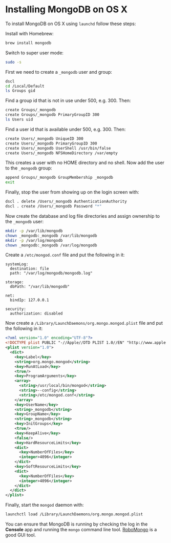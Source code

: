 # Installing MongoDB on OS X

To install MongoDB on OS X using `launchd` follow these steps:

Install with Homebrew:

```bash
brew install mongodb
```

Switch to super user mode:

```bash
sudo -s
```

First we need to create a `_mongodb` user and group:

```bash
dscl
cd /Local/Default
ls Groups gid
```

Find a group id that is not in use under 500, e.g. 300.  Then:

```bash
create Groups/_mongodb
create Groups/_mongodb PrimaryGroupID 300
ls Users uid
```

Find a user id that is available under 500, e.g. 300.  Then:

```bash
create Users/_mongodb UniqueID 300
create Users/_mongodb PrimaryGroupID 300
create Users/_mongodb UserShell /usr/bin/false
create Users/_mongodb NFSHomeDirectory /var/empty
```

This creates a user with no HOME directory and no shell.  Now add the user to the `_mongodb` group:

```bash
append Groups/_mongodb GroupMembership _mongodb
exit
```

Finally, stop the user from showing up on the login screen with:

```bash
dscl . delete /Users/_mongodb AuthenticationAuthority
dscl . create /Users/_mongodb Password "*"
```

Now create the database and log file directories and assign ownership to the `_mongodb` user:

```bash
mkdir -p /var/lib/mongodb
chown _mongodb:_mongodb /var/lib/mongodb
mkdir -p /var/log/mongodb
chown _mongodb:_mongodb /var/log/mongodb
```

Create a `/etc/mongod.conf` file and put the following in it:

```
systemLog:
  destination: file
  path: "/var/log/mongodb/mongodb.log"

storage:
  dbPath: "/var/lib/mongodb"

net:
  bindIp: 127.0.0.1

security:
  authorization: disabled
```

Now create a `/Library/LaunchDaemons/org.mongo.mongod.plist` file and put the following in it:

```xml
<?xml version="1.0" encoding="UTF-8"?>
<!DOCTYPE plist PUBLIC "-//Apple//DTD PLIST 1.0//EN" "http://www.apple.com/DTDs/PropertyList-1.0.dtd">
<plist version="1.0">
  <dict>
    <key>Label</key>
    <string>org.mongo.mongod</string>
    <key>RunAtLoad</key>
    <true/>
    <key>ProgramArguments</key>
    <array>
      <string>/usr/local/bin/mongod</string>
      <string>--config</string>
      <string>/etc/mongod.conf</string>
    </array>
    <key>UserName</key>
    <string>_mongodb</string>
    <key>GroupName</key>
    <string>_mongodb</string>
    <key>InitGroups</key>
    <true/>
    <key>KeepAlive</key>
    <false/>
    <key>HardResourceLimits</key>
    <dict>
      <key>NumberOfFiles</key>
      <integer>4096</integer>
    </dict>
    <key>SoftResourceLimits</key>
    <dict>
      <key>NumberOfFiles</key>
      <integer>4096</integer>
    </dict>
  </dict>
</plist>
```

Finally, start the `mongod` daemon with:

```bash
launchctl load /Library/LaunchDaemons/org.mongo.mongod.plist
```

You can ensure that MongoDB is running by checking the log in the **Console** app and running the `mongo` command line tool.  [RoboMongo](https://robomongo.org/) is a good GUI tool.
